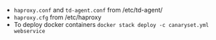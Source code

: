 - `haproxy.conf` and `td-agent.conf` from /etc/td-agent/
- `haproxy.cfg` from /etc/haproxy
- To deploy docker containers `docker stack deploy -c canaryset.yml webservice`
